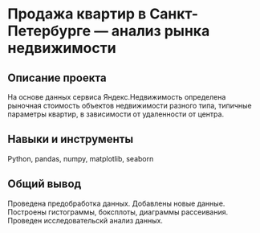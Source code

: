 # Продажа квартир в Санкт-Петербурге — анализ рынка недвижимости

## Описание проекта
На основе данных сервиса Яндекс.Недвижимость определена рыночная стоимость объектов недвижимости разного типа, типичные параметры квартир, в зависимости от удаленности от центра.

## Навыки и инструменты
Python, pandas, numpy, matplotlib, seaborn

## Общий вывод
Проведена предобработка данных. Добавлены новые данные. Построены гистограммы, боксплоты, диаграммы рассеивания. Проведен исследовательскй анализ данных.
